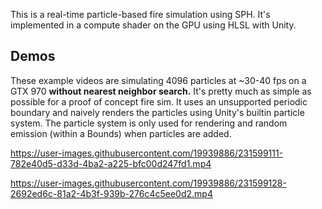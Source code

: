 This is a real-time particle-based fire simulation using SPH. It's implemented in a compute shader on the GPU using HLSL with Unity.

## Demos

These example videos are simulating 4096 particles at ~30-40 fps on a GTX 970 <b>without nearest neighbor search.</b> It's pretty much as simple as possible for a proof of concept fire sim. It uses an unsupported periodic boundary and naively renders the particles using Unity's builtin particle system. The particle system is only used for rendering and random emission (within a Bounds) when particles are added.

https://user-images.githubusercontent.com/19939886/231599111-782e40d5-d33d-4ba2-a225-bfc00d247fd1.mp4

https://user-images.githubusercontent.com/19939886/231599128-2692ed6c-81a2-4b3f-939b-276c4c5ee0d2.mp4

